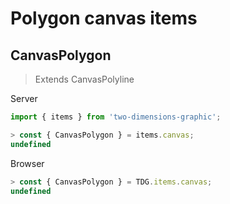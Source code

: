 # Polygon canvas items



## CanvasPolygon

> Extends CanvasPolyline

Server
```javascript
import { items } from 'two-dimensions-graphic';

> const { CanvasPolygon } = items.canvas;
undefined
```

Browser
```javascript
> const { CanvasPolygon } = TDG.items.canvas;
undefined
```
